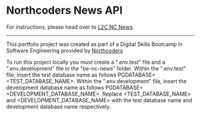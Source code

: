 # Northcoders News API

For instructions, please head over to [L2C NC News](https://l2c.northcoders.com/courses/be/nc-news).

---

This portfolio project was created as part of a Digital Skills Bootcamp in Software Engineering provided by [Northcoders](https://northcoders.com/)

To run this project locally you must create a ".env.test" file and a ".env.development" file in the "be-nc-news" folder.
Within the ".env.test" file, insert the test database name as follows PGDATABASE=<TEST_DATABASE_NAME>.
Within the ".env.development" file, insert the development database name as follows PGDATABASE=<DEVELOPMENT_DATABASE_NAME>.
Replace <TEST_DATABASE_NAME> and <DEVELOPMENT_DATABASE_NAME> with the test database name and development database name respectively.
